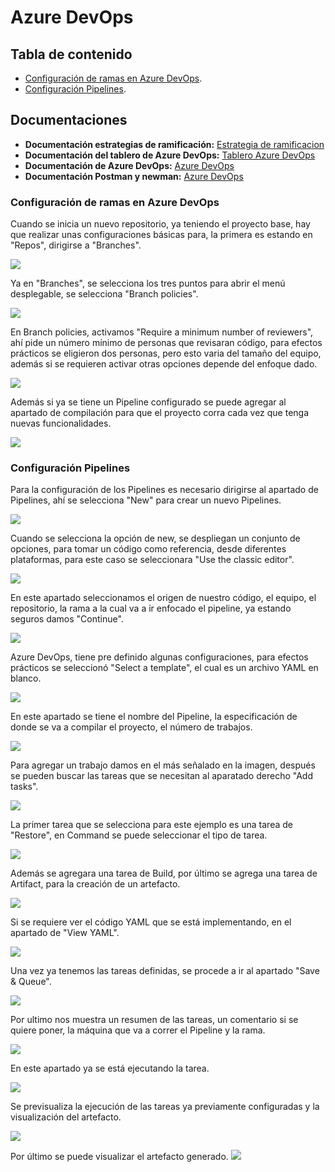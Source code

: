 # Azure DevOps

## Tabla de contenido
- [Configuración de ramas en Azure DevOps](#Configuración-de-ramas-en-Azure-DevOps).
- [Configuración Pipelines](#Configuración-Pipelines).

## Documentaciones

- **Documentación estrategias de ramificación:** [Estrategia de ramificacion](https://github.com/escobarjsa/ci-netcoreApi/blob/main/Estrategias%20de%20ramificacion.md)
- **Documentación del tablero de Azure DevOps:** [Tablero Azure DevOps](https://github.com/escobarjsa/ci-netcoreApi/blob/main/TableroAzureDevOps.md)
- **Documentación de Azure DevOps:** [Azure DevOps](https://github.com/escobarjsa/ci-netcoreApi/blob/main/README.md)
- **Documentación Postman y newman:** [Azure DevOps](https://github.com/escobarjsa/ci-netcoreApi/blob/main/Postman%20y%20newman.md)


### Configuración de ramas en Azure DevOps

Cuando se inicia un nuevo repositorio, ya teniendo el proyecto base, hay que realizar unas configuraciones básicas para, la primera es estando en "Repos", dirigirse a "Branches".

![](https://i.postimg.cc/1tzdyV8p/1.png)

Ya en "Branches", se selecciona los tres puntos para abrir el menú desplegable, se selecciona "Branch policies".

![](https://i.postimg.cc/pX8Rw3bP/2.jpg)

En Branch policies, activamos "Require a minimum number of reviewers", ahí pide un número mínimo de personas que revisaran código, para efectos prácticos se eligieron dos personas, pero esto varia del tamaño del equipo, además si se requieren activar otras opciones depende del enfoque dado.

![](https://i.postimg.cc/sf4JTg1z/3.jpg)

Además si ya se tiene un Pipeline configurado se puede agregar al apartado de compilación para que el proyecto corra cada vez que tenga nuevas funcionalidades.

![](https://i.postimg.cc/hvc6NZ9t/4-1.jpg)

### Configuración Pipelines

Para la configuración de los Pipelines es necesario dirigirse al apartado de Pipelines, ahí se selecciona "New" para crear un nuevo Pipelines.

![](https://i.postimg.cc/25B55ygB/22.jpg)

Cuando se selecciona la opción de new, se despliegan un conjunto de opciones, para tomar un código como referencia, desde diferentes plataformas, para este caso se seleccionara "Use the classic editor".

![](https://i.postimg.cc/NfMBMLHf/5.jpg)

En este apartado seleccionamos el origen de nuestro código, el equipo, el repositorio, la rama a la cual va a ir enfocado el pipeline, ya estando seguros damos "Continue".

![](https://i.postimg.cc/G22qY0JY/6.jpg)

Azure DevOps, tiene pre definido algunas configuraciones, para efectos prácticos se seleccionó "Select a template", el cual es un archivo YAML en blanco.

![](https://i.postimg.cc/02pF9st2/7.jpg)

En este apartado se tiene el nombre del Pipeline, la especificación de donde se va a compilar el proyecto, el número de trabajos.

![](https://i.postimg.cc/9Fjg8kW3/8.jpg)

Para agregar un trabajo damos en el más señalado en la imagen, después se pueden buscar las tareas que se necesitan al aparatado derecho "Add tasks".

![](https://i.postimg.cc/0yXfsXqy/9.jpg)

La primer tarea que se selecciona para este ejemplo es una tarea de "Restore", en Command se puede seleccionar el tipo de tarea.

![](https://i.postimg.cc/wjrhPtht/10.jpg)

Además se agregara una tarea de Build, por último se agrega una tarea de Artifact, para la creación de un artefacto.

![](https://i.postimg.cc/pXXzLQCh/13.jpg)

Si se requiere ver el código YAML que se está implementando, en el apartado de "View YAML".

![](https://i.postimg.cc/hjB7WVhG/14.jpg)

Una vez ya tenemos las tareas definidas, se procede a ir al apartado "Save & Queue".

![](https://i.postimg.cc/jjQSfmds/15.jpg)

Por ultimo nos muestra un resumen de las tareas, un comentario si se quiere poner, la máquina que va a correr el Pipeline y la rama.

![](https://i.postimg.cc/7hpkdnYs/16.jpg)

En este apartado ya se está ejecutando la tarea.

![](https://i.postimg.cc/Jh1WfnML/18.jpg)

Se previsualiza la ejecución de las tareas ya previamente configuradas y la visualización  del artefacto.

![](https://i.postimg.cc/jSRxbv4m/20.jpg)

Por último se puede visualizar el artefacto generado.
![](https://i.postimg.cc/G3YdT6M6/21.jpg)